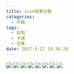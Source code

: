 ```yaml
---
title: icon临摹合集
categories:
  - 平面
tags:
  - 拟物
  - 卡通
  - 合集
date: 2017-5-27 18:36:20
---
```

<image src="http://wx4.sinaimg.cn/large/005YECPzly1flmkynmsboj30go09a75x.jpg" />

<image src="http://wx4.sinaimg.cn/large/005YECPzly1flmkylfwlsj30d209qq3h.jpg" />

<image src="http://wx1.sinaimg.cn/large/005YECPzly1flmkykfalnj30d209q74m.jpg" />

<image src="http://wx2.sinaimg.cn/large/005YECPzly1flmkyix8rvj30d209q3yy.jpg" />

<image src="http://wx1.sinaimg.cn/large/005YECPzly1flmkyi442yj30im0eygp0.jpg" />

<image src="http://wx3.sinaimg.cn/large/005YECPzly1flmkyh9jnij30im0eyacb.jpg" />

<image src="http://wx4.sinaimg.cn/large/005YECPzly1flmon491kcj30p01tagyj.jpg" />

<image src="http://wx2.sinaimg.cn/large/005YECPzly1flmood6585j318g41gqv5.jpg" />